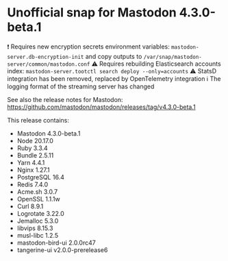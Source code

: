 # Unofficial snap for Mastodon 4.3.0-beta.1

❗ Requires new encryption secrets environment variables: `mastodon-server.db-encryption-init` and copy outputs to `/var/snap/mastodon-server/common/mastodon.conf`
⚠️ Requires rebuilding Elasticsearch accounts index: `mastodon-server.tootctl search deploy --only=accounts`
⚠️ StatsD integration has been removed, replaced by OpenTelemetry integration
ℹ️ The logging format of the streaming server has changed

See also the release notes for Mastodon: https://github.com/mastodon/mastodon/releases/tag/v4.3.0-beta.1

This release contains:

* Mastodon 4.3.0-beta.1
* Node 20.17.0
* Ruby 3.3.4
* Bundle 2.5.11
* Yarn 4.4.1
* Nginx 1.27.1
* PostgreSQL 16.4
* Redis 7.4.0
* Acme.sh 3.0.7
* OpenSSL 1.1.1w
* Curl 8.9.1
* Logrotate 3.22.0
* Jemalloc 5.3.0
* libvips 8.15.3
* musl-libc 1.2.5
* mastodon-bird-ui 2.0.0rc47
* tangerine-ui v2.0.0-prerelease6
